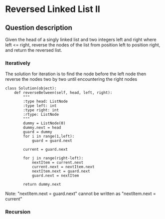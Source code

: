 # Reversed Linked List II

## Question description
Given the head of a singly linked list and two integers left and right where left <= right, reverse the nodes of the list from position left to position right, and return the reversed list.
### Iteratively

The solution for iteration is to find the node before the left node then reverse the nodes two by two until encountering the right nodes
```
class Solution(object):
    def reverseBetween(self, head, left, right):
        """
        :type head: ListNode
        :type left: int
        :type right: int
        :rtype: ListNode
        """
        dummy = ListNode(0)
        dummy.next = head
        guard = dummy
        for i in range(1,left):
            guard = guard.next
        
        current = guard.next
        
        for j in range(right-left):
            nextItem = current.next
            current.next = nextItem.next
            nextItem.next = guard.next
            guard.next = nextItem
        
        return dummy.next
```

Note: 
"nextItem.next = guard.next" cannot be written as "nextItem.next = current"

### Recursion

